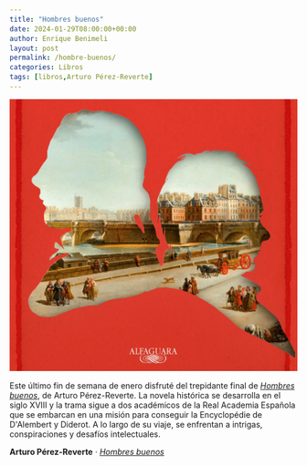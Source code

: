 ```yaml
---
title: "Hombres buenos"
date: 2024-01-29T08:00:00+00:00
author: Enrique Benimeli
layout: post
permalink: /hombre-buenos/
categories: Libros
tags: [libros,Arturo Pérez-Reverte]
---
```


[![image](assets/images/posts/2024/01/hombres_buenos_h.jpeg)](https://www.perezreverte.com/libro/639/hombres-buenos/)

Este último fin de semana de enero disfruté del trepidante final de [*Hombres buenos*](https://www.perezreverte.com/libro/639/hombres-buenos/), de Arturo Pérez-Reverte. La novela histórica se desarrolla en el siglo XVIII y la trama sigue a dos académicos de la Real Academia Española que se embarcan en una misión para conseguir la Encyclopédie de D'Alembert y Diderot. A lo largo de su viaje, se enfrentan a intrigas, conspiraciones y desafíos intelectuales.

**Arturo Pérez-Reverte** · [*Hombres buenos*](https://www.perezreverte.com/libro/639/hombres-buenos/)
